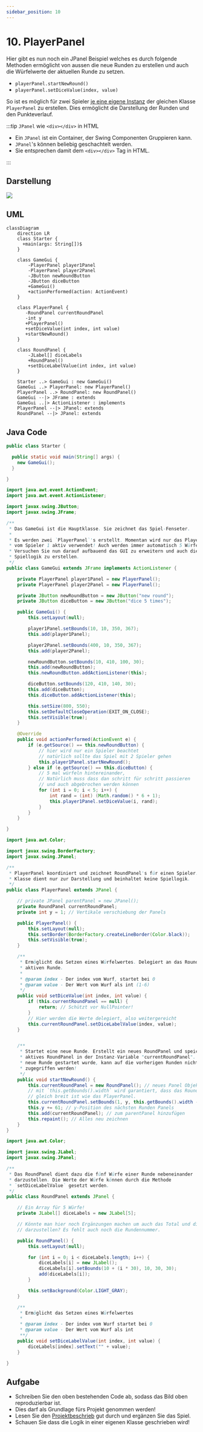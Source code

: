```yaml
---
sidebar_position: 10
---
```


# 10. PlayerPanel

Hier gibt es nun noch ein JPanel Beispiel welches es durch folgende Methoden
ermöglicht von aussen die neue Runden zu erstellen und auch die Würfelwerte der
aktuellen Runde zu setzen.

- `playerPanel.startNewRound()`
- `playerPanel.setDiceValue(index, value)`

So ist es möglich für zwei Spieler <u>je eine eigene Instanz</u> der gleichen
Klasse `PlayerPanel` zu erstellen. Dies ermöglicht die Darstellung der Runden
und den Punkteverlauf.

:::tip `JPanel` wie `<div></div>` in HTML

- Ein `JPanel` ist ein Container, der Swing Componenten Gruppieren kann.
- `JPanel`'s können beliebig geschachtelt werden.
- Sie entsprechen damit dem `<div></div>` Tag in HTML.

:::

## Darstellung

![](../img/playerpanel.png)

## UML

```mermaid
classDiagram
    direction LR
    class Starter {
      +main(args: String[])$
    }

    class GameGui {
        -PlayerPanel player1Panel
        -PlayerPanel player2Panel
        -JButton newRoundButton
        -JButton diceButton
        +GameGui()
        +actionPerformed(action: ActionEvent)
    }

    class PlayerPanel {
       -RoundPanel currentRoundPanel
       -int y
       +PlayerPanel()
       +setDiceValue(int index, int value)
       +startNewRound()
    }

    class RoundPanel {
        -JLabel[] diceLabels
        +RoundPanel()
        +setDiceLabelValue(int index, int value)
    }

    Starter ..> GameGui : new GameGui()
    GameGui ..> PlayerPanel: new PlayerPanel()
    PlayerPanel ..> RoundPanel: new RoundPanel()
    GameGui --|> JFrame : extends
    GameGui ..|> ActionListener : implements
    PlayerPanel --|> JPanel: extends
    RoundPanel --|> JPanel: extends
```

## Java Code

```java title="Starter.java"
public class Starter {

  public static void main(String[] args) {
    new GameGui();
  }

}
```

```java title="GameGui.java"
import java.awt.event.ActionEvent;
import java.awt.event.ActionListener;

import javax.swing.JButton;
import javax.swing.JFrame;

/**
 * Das GameGui ist die Hauptklasse. Sie zeichnet das Spiel-Fenseter.
 *
 * Es werden zwei `PlayerPanel`'s erstellt. Momentan wird nur das PlayerPanel
 * vom Spieler 1 aktiv verwendet! Auch werden immer automatisch 5 Würfe gemacht.
 * Versuchen Sie nun darauf aufbauend das GUI zu erweitern und auch die
 * Spiellogik zu erstellen.
 */
public class GameGui extends JFrame implements ActionListener {

	private PlayerPanel player1Panel = new PlayerPanel();
	private PlayerPanel player2Panel = new PlayerPanel();

	private JButton newRoundButton = new JButton("new round");
	private JButton diceButton = new JButton("dice 5 times");

	public GameGui() {
		this.setLayout(null);

		player1Panel.setBounds(10, 10, 350, 367);
		this.add(player1Panel);

		player2Panel.setBounds(400, 10, 350, 367);
		this.add(player2Panel);

		newRoundButton.setBounds(10, 410, 100, 30);
		this.add(newRoundButton);
		this.newRoundButton.addActionListener(this);

		diceButton.setBounds(120, 410, 140, 30);
		this.add(diceButton);
		this.diceButton.addActionListener(this);

		this.setSize(800, 550);
		this.setDefaultCloseOperation(EXIT_ON_CLOSE);
		this.setVisible(true);
	}

	@Override
	public void actionPerformed(ActionEvent e) {
		if (e.getSource() == this.newRoundButton) {
			// hier wird nur ein Spieler beachtet
			// natürlich sollte das Spiel mit 2 Spieler gehen
			this.player1Panel.startNewRound();
		} else if (e.getSource() == this.diceButton) {
			// 5 mal würfeln hintereinander,
			// Natürlich muss dass dan schritt für schritt passieren
			// und auch abgebrochen werden können
			for (int i = 0; i < 5; i++) {
				int rand = (int) (Math.random() * 6 + 1);
				this.player1Panel.setDiceValue(i, rand);
			}
		}
	}

}
```

```java title="PlayerPanel.java"
import java.awt.Color;

import javax.swing.BorderFactory;
import javax.swing.JPanel;

/**
 * PlayerPanel koordiniert und zeichnet RoundPanel's für einen Spieler. Die
 * Klasse dient nur zur Darstellung und beinhaltet keine Spiellogik.
 */
public class PlayerPanel extends JPanel {

	// private JPanel parentPanel = new JPanel();
	private RoundPanel currentRoundPanel;
	private int y = 1; // Vertikale verschiebung der Panels

	public PlayerPanel() {
		this.setLayout(null);
		this.setBorder(BorderFactory.createLineBorder(Color.black));
		this.setVisible(true);
	}

	/**
	 * Ermöglicht das Setzen eines Würfelwertes. Delegiert an das RoundPanel der
	 * aktiven Runde.
	 *
	 * @param index - Der index vom Wurf, startet bei 0
	 * @param value - Der Wert vom Wurf als int (1-6)
	 */
	public void setDiceValue(int index, int value) {
		if (this.currentRoundPanel == null) {
			return; // Schützt vor NullPointer!
		}
		// Hier werden die Werte delegiert, also weitergereicht
		this.currentRoundPanel.setDiceLabelValue(index, value);
	}


	/**
	 * Startet eine neue Runde. Erstellt ein neues RoundPanel und speichert es als
	 * aktives RoundPanel in der Instanz-Variable "currentRoundPanel". Sobald eine
	 * neue Runde gestartet wurde, kann auf die vorherigen Runden nicht mehr
	 * zugegriffen werden!
	 */
	public void startNewRound() {
		this.currentRoundPanel = new RoundPanel(); // neues Panel Objekt pro Runde
		// mit `this.getBounds().width` wird garantiert, dass das RoundPanel
		// gleich breit ist wie das PlayerPanel.
		this.currentRoundPanel.setBounds(1, y, this.getBounds().width - 2, 60);
		this.y += 61; // y-Position des nächsten Runden Panels
		this.add(currentRoundPanel); // zum parentPanel hinzufügen
		this.repaint(); // Alles neu zeichnen
	}
}
```

```java title="RoundPanel.java"
import java.awt.Color;

import javax.swing.JLabel;
import javax.swing.JPanel;

/**
 * Das RoundPanel dient dazu die fünf Würfe einer Runde nebeneinander
 * darzustellen. Die Werte der Würfe können durch die Methode
 * `setDiceLabelValue` gesetzt werden.
 */
public class RoundPanel extends JPanel {

	// Ein Array für 5 Würfe!
	private JLabel[] diceLabels = new JLabel[5];

	// Könnte man hier noch Ergänzungen machen um auch das Total und die Rundensumme
	// darzustellen? Es fehlt auch noch die Rundennummer.

	public RoundPanel() {
		this.setLayout(null);

		for (int i = 0; i < diceLabels.length; i++) {
			diceLabels[i] = new JLabel();
			diceLabels[i].setBounds(10 + (i * 30), 10, 30, 30);
			add(diceLabels[i]);
		}

		this.setBackground(Color.LIGHT_GRAY);
	}

	/**
	 * Ermöglicht das Setzen eines Würfelwertes
	 *
	 * @param index - Der index vom Wurf startet bei 0
	 * @param value - Der Wert vom Wurf als int
	 **/
	public void setDiceLabelValue(int index, int value) {
		diceLabels[index].setText("" + value);
	}

}
```

## Aufgabe

- Schreiben Sie den oben bestehenden Code ab, sodass das Bild oben
  reproduzierbar ist.
- Dies darf als Grundlage fürs Projekt genommen werden!
- Lesen Sie den [Projektbeschrieb](../beurteilungen/lb2.md) gut durch und
  ergänzen Sie das Spiel.
- Schauen Sie dass die Logik in einer eigenen Klasse geschrieben wird!
